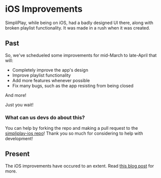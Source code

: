 # iOS Improvements
SimpliPlay, while being on iOS, had a badly designed UI there, along with broken playlist functionality. It was made in a rush when it was created.

## Past
So, we've schedueled some improvements for mid-March to late-April that will:
- Completely improve the app's design
- Improve playlist functionality
- Add more features whenever possible
- Fix many bugs, such as the app resisting from being closed

And more!

Just you wait!

### What can us devs do about this?
You can help by forking the repo and making a pull request to the [simpliplay-ios repo](https://github.com/A-Star100/simpliplay-ios)!
Thank you so much for considering to help with development!

## Present
The iOS improvements have occured to an extent.
Read [this blog post](/docs/blog/ios-improvements) for more.


